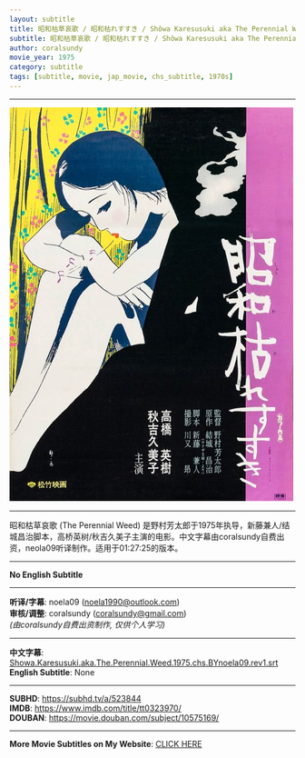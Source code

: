 ```yaml
---
layout: subtitle
title: 昭和枯草哀歌 / 昭和枯れすすき / Shôwa Karesusuki aka The Perennial Weed 1975 Subtitle (Chinese)
subtitle: 昭和枯草哀歌 / 昭和枯れすすき / Shôwa Karesusuki aka The Perennial Weed 1975 Subtitle (Chinese)
author: coralsundy
movie_year: 1975
category: subtitle
tags: [subtitle, movie, jap_movie, chs_subtitle, 1970s]
---
```


------

<img src="../assets/tt0323970.jpg" alt="tt0323970_cover_art" />

------

昭和枯草哀歌 (The Perennial Weed) 是野村芳太郎于1975年执导，新藤兼人/结城昌治脚本，高桥英树/秋吉久美子主演的电影。中文字幕由coralsundy自费出资，neola09听译制作。适用于01:27:25的版本。

------

**No English Subtitle**

------

**听译/字幕**: noela09 (noela1990@outlook.com)<br>
**审核/调整**: coralsundy (coralsundy@gmail.com)<br>
*(由coralsundy自费出资制作, 仅供个人学习)*

------

**中文字幕**: [Showa.Karesusuki.aka.The.Perennial.Weed.1975.chs.BYnoela09.rev1.srt](../subtitles/Showa.Karesusuki.aka.The.Perennial.Weed.1975.chs.BYnoela09.rev1.srt)<br>
**English Subtitle**: None

------

**SUBHD**: <https://subhd.tv/a/523844><br>
**IMDB**: <https://www.imdb.com/title/tt0323970/><br>
**DOUBAN**: <https://movie.douban.com/subject/10575169/>

------

**More Movie Subtitles on My Website**: <a href='{% post_url 2021-01-10-subtitles-summary-list %}'>CLICK HERE</a>


